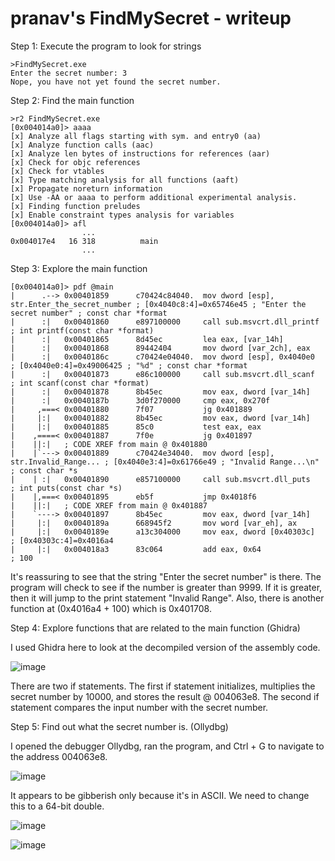 # pranav's FindMySecret - writeup

Step 1: Execute the program to look for strings 

```
>FindMySecret.exe
Enter the secret number: 3
Nope, you have not yet found the secret number.
```

Step 2: Find the main function

```
>r2 FindMySecret.exe
[0x004014a0]> aaaa
[x] Analyze all flags starting with sym. and entry0 (aa)
[x] Analyze function calls (aac)
[x] Analyze len bytes of instructions for references (aar)
[x] Check for objc references
[x] Check for vtables
[x] Type matching analysis for all functions (aaft)
[x] Propagate noreturn information
[x] Use -AA or aaaa to perform additional experimental analysis.
[x] Finding function preludes
[x] Enable constraint types analysis for variables
[0x004014a0]> afl
                ...
0x004017e4   16 318          main
                ...
```

Step 3: Explore the main function

```
[0x004014a0]> pdf @main
|      .--> 0x00401859      c70424c84040.  mov dword [esp], str.Enter_the_secret_number ; [0x4040c8:4]=0x65746e45 ; "Enter the secret number" ; const char *format
|      :|   0x00401860      e897100000     call sub.msvcrt.dll_printf  ; int printf(const char *format)
|      :|   0x00401865      8d45ec         lea eax, [var_14h]
|      :|   0x00401868      89442404       mov dword [var_2ch], eax
|      :|   0x0040186c      c70424e04040.  mov dword [esp], 0x4040e0   ; [0x4040e0:4]=0x49006425 ; "%d" ; const char *format
|      :|   0x00401873      e86c100000     call sub.msvcrt.dll_scanf   ; int scanf(const char *format)
|      :|   0x00401878      8b45ec         mov eax, dword [var_14h]
|      :|   0x0040187b      3d0f270000     cmp eax, 0x270f
|     ,===< 0x00401880      7f07           jg 0x401889
|     |:|   0x00401882      8b45ec         mov eax, dword [var_14h]
|     |:|   0x00401885      85c0           test eax, eax
|    ,====< 0x00401887      7f0e           jg 0x401897
|    ||:|   ; CODE XREF from main @ 0x401880
|    |`---> 0x00401889      c70424e34040.  mov dword [esp], str.Invalid_Range... ; [0x4040e3:4]=0x61766e49 ; "Invalid Range...\n" ; const char *s
|    | :|   0x00401890      e857100000     call sub.msvcrt.dll_puts    ; int puts(const char *s)
|    |,===< 0x00401895      eb5f           jmp 0x4018f6
|    ||:|   ; CODE XREF from main @ 0x401887
|    `----> 0x00401897      8b45ec         mov eax, dword [var_14h]
|     |:|   0x0040189a      668945f2       mov word [var_eh], ax
|     |:|   0x0040189e      a13c304000     mov eax, dword [0x40303c]   ; [0x40303c:4]=0x4016a4
|     |:|   0x004018a3      83c064         add eax, 0x64               ; 100
```

It's reassuring to see that the string "Enter the secret number" is there. The program will check to see if the number is greater than 9999. If it is greater, then it will jump to the print statement "Invalid Range". Also, there is another function at (0x4016a4 + 100) which is 0x401708.

Step 4: Explore functions that are related to the main function (Ghidra)

I used Ghidra here to look at the decompiled version of the assembly code.

![image](https://user-images.githubusercontent.com/81070073/121983766-b7346080-cd46-11eb-9359-c64020600b4f.png)

There are two if statements. The first if statement initializes, multiplies the secret number by 10000, and stores the result @ 004063e8. The second if statement compares the input number with the secret number.

Step 5: Find out what the secret number is. (Ollydbg)

I opened the debugger Ollydbg, ran the program, and Ctrl + G to navigate to the address 004063e8.

![image](https://user-images.githubusercontent.com/81070073/121984361-af28f080-cd47-11eb-90b3-1944c95d4ecd.png)

It appears to be gibberish only because it's in ASCII. We need to change this to a 64-bit double.

![image](https://user-images.githubusercontent.com/81070073/121984486-e6979d00-cd47-11eb-9d7f-623f1b25bee2.png)

![image](https://user-images.githubusercontent.com/81070073/121984534-fd3df400-cd47-11eb-9f6b-b3ac52950362.png)








